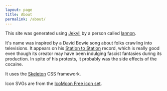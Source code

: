 ```yaml
---
layout: page
title: About
permalink: /about/
---
```


This site was generated using [Jekyll](https://jekyllrb.com/) by a person called [lannon](http://github.com/lannon).

It's name was inspired by a David Bowie song about folks crawling into televisions. It appears on his [Station to Station](https://www.discogs.com/David-Bowie-Station-To-Station/release/374969) record, which is really good even though its creator may have been indulging fascist fantasies during its production. In spite of his protests, it probably was the side effects of the cocaine. 

It uses the [Skeleton](http://getskeleton.com/) CSS framework.

Icon SVGs are from the [IcoMoon Free icon set](https://icomoon.io/app/#/select).
